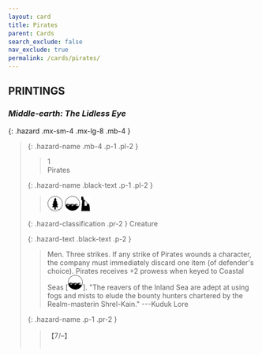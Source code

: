 ```yaml
---
layout: card
title: Pirates
parent: Cards
search_exclude: false
nav_exclude: true
permalink: /cards/pirates/
---
```


## PRINTINGS


### _Middle-earth: The Lidless Eye_

{: .hazard .mx-sm-4 .mx-lg-8 .mb-4 }
> {: .hazard-name .mb-4 .p-1 .pl-2 }
> > <div class="hazard-mp">1</div>
> > <div class="card-name">Pirates</div>
>
> {: .hazard-name .black-text .p-1 .pl-2 }
> > ![](/assets/images/wilderness.svg) ![](/assets/images/coastalsea.svg) ![](/assets/images/ruinlair.svg)
>
> {: .hazard-classification .pr-2 }
> Creature
>
> {: .hazard-text .black-text .p-2 }
> > Men. Three strikes. If any strike of Pirates wounds a character, the company must immediately discard one item (of defender's choice). Pirates receives +2 prowess when keyed to Coastal Seas \[![](/assets/images/coastalsea.svg)].  "The reavers of the Inland Sea are adept at using fogs and mists to elude the bounty hunters chartered by the Realm-masterin Shrel-Kain." ---Kuduk Lore 
>
> {: .hazard-name .p-1 .pr-2 }
> > <div class="card-shield">【7/&ndash;】</div>
> > <div class="card-corruption">&nbsp;</div>
